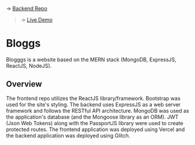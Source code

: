 -> [Backend Repo](https://github.com/NadifRahman/blogggs-backend)
> -> [Live Demo](https://blogggs-frontend.vercel.app/)
# Bloggs
Blogggs is a website based on the MERN stack (MongoDB, ExpressJS, ReactJS, NodeJS). 

## Overview
The frontend repo utilizes the ReactJS library/framework. Bootstrap was used for the site's styling. The backend uses ExpressJS as a web server framework and follows the RESTful API architecture. MongoDB was used as the application's database (and the Mongoose library as an ORM). JWT (Json Web Tokens) along with the PassportJS library were used to create protected routes. The frontend application was deployed using Vercel and the backend application was deployed using Glitch. 
